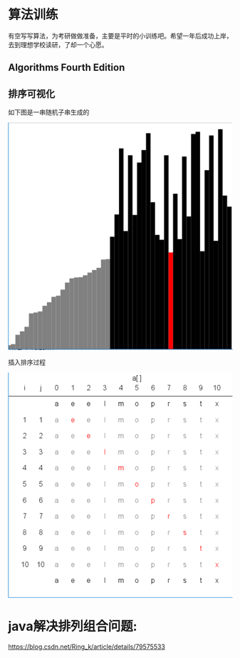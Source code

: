 # 算法训练
有空写写算法，为考研做做准备，主要是平时的小训练吧。希望一年后成功上岸，去到理想学校读研，了却一个心愿。
## Algorithms Fourth Edition
## 排序可视化

如下图是一串随机子串生成的

![image](排序可视化片段.png)

插入排序过程

![image](插入排序.png)



# java解决排列组合问题:
https://blog.csdn.net/Ring_k/article/details/79575533

